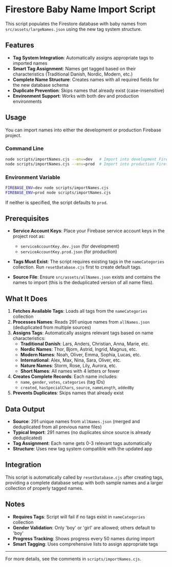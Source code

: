 # Firestore Baby Name Import Script

This script populates the Firestore database with baby names from `src/assets/largeNames.json` using the new tag system structure.

## Features

- **Tag System Integration**: Automatically assigns appropriate tags to imported names
- **Smart Tag Assignment**: Names get tagged based on their characteristics (Traditional Danish, Nordic, Modern, etc.)
- **Complete Name Structure**: Creates names with all required fields for the new database schema
- **Duplicate Prevention**: Skips names that already exist (case-insensitive)
- **Environment Support**: Works with both dev and production environments

## Usage

You can import names into either the development or production Firebase project.

### Command Line

```bash
node scripts/importNames.cjs --env=dev   # Import into development Firestore
node scripts/importNames.cjs --env=prod  # Import into production Firestore (default)
```

### Environment Variable

```bash
FIREBASE_ENV=dev node scripts/importNames.cjs
FIREBASE_ENV=prod node scripts/importNames.cjs
```

If neither is specified, the script defaults to `prod`.

## Prerequisites

- **Service Account Keys**: Place your Firebase service account keys in the project root as:
  - `serviceAccountKey.dev.json` (for development)
  - `serviceAccountKey.prod.json` (for production)

- **Tags Must Exist**: The script requires existing tags in the `nameCategories` collection. Run `resetDatabase.cjs` first to create default tags.

- **Source File**: Ensure `src/assets/allNames.json` exists and contains the names to import (this is the deduplicated version of all name files).

## What It Does

1. **Fetches Available Tags**: Loads all tags from the `nameCategories` collection
2. **Processes Names**: Reads 291 unique names from `allNames.json` (deduplicated from multiple sources)
3. **Assigns Tags**: Automatically assigns relevant tags based on name characteristics:
   - **Traditional Danish**: Lars, Anders, Christian, Anna, Marie, etc.
   - **Nordic Names**: Thor, Bjorn, Astrid, Ingrid, Magnus, etc.
   - **Modern Names**: Noah, Oliver, Emma, Sophia, Lucas, etc.
   - **International**: Alex, Max, Nina, Sara, Oliver, etc.
   - **Nature Names**: Storm, Rose, Lily, Aurora, etc.
   - **Short Names**: All names with 4 letters or fewer
4. **Creates Complete Records**: Each name includes:
   - `name`, `gender`, `votes`, `categories` (tag IDs)
   - `created`, `hasSpecialChars`, `source`, `nameLength`, `addedBy`
5. **Prevents Duplicates**: Skips names that already exist

## Data Output

- **Source**: 291 unique names from `allNames.json` (merged and deduplicated from all previous name files)
- **Typical Import**: 291 names (no duplicates since source is already deduplicated)
- **Tag Assignment**: Each name gets 0-3 relevant tags automatically
- **Structure**: Uses new tag system compatible with the updated app

## Integration

This script is automatically called by `resetDatabase.cjs` after creating tags, providing a complete database setup with both sample names and a larger collection of properly tagged names.

## Notes
- **Requires Tags**: Script will fail if no tags exist in `nameCategories` collection
- **Gender Validation**: Only 'boy' or 'girl' are allowed; others default to 'boy'
- **Progress Tracking**: Shows progress every 50 names during import
- **Smart Tagging**: Uses comprehensive lists to assign appropriate tags

---

For more details, see the comments in `scripts/importNames.cjs`.
